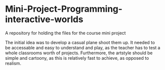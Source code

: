 # Mini-Project-Programming-interactive-worlds
A repository for holding the files for the course mini project

The initial idea was to develop a casual plane shoot them up. It needed to be accessable and easy to understand and play, as the teacher has to test a whole classrooms worth of projects. Furthermore, the artstyle should be simple and cartoony, as this is relatively fast to achieve, as opposed to realism.
